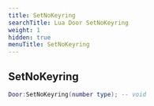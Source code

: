 ```yaml
---
title: SetNoKeyring
searchTitle: Lua Door SetNoKeyring
weight: 1
hidden: true
menuTitle: SetNoKeyring
---
```

## SetNoKeyring
```lua
Door:SetNoKeyring(number type); -- void
```